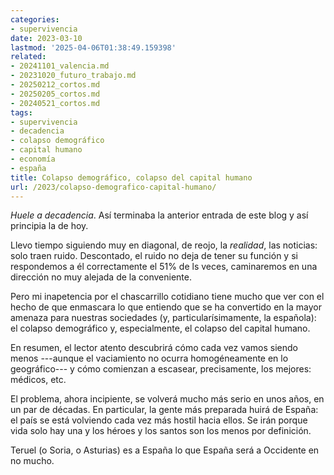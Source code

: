 ```yaml
---
categories:
- supervivencia
date: 2023-03-10
lastmod: '2025-04-06T01:38:49.159398'
related:
- 20241101_valencia.md
- 20231020_futuro_trabajo.md
- 20250212_cortos.md
- 20250205_cortos.md
- 20240521_cortos.md
tags:
- supervivencia
- decadencia
- colapso demográfico
- capital humano
- economía
- españa
title: Colapso demográfico, colapso del capital humano
url: /2023/colapso-demografico-capital-humano/
---
```


_Huele a decadencia_. Así terminaba la anterior entrada de este blog y así principia la de hoy.

Llevo tiempo siguiendo muy en diagonal, de reojo, la _realidad_, las noticias: solo traen ruido. Descontado, el ruido no deja de tener su función y si respondemos a él correctamente el 51% de ls veces, caminaremos en una dirección no muy alejada de la conveniente.

Pero mi inapetencia por el chascarrillo cotidiano tiene mucho que ver con el hecho de que enmascara lo que entiendo que se ha convertido en la mayor amenaza para nuestras sociedades (y, particularísimamente, la española): el colapso demográfico y, especialmente, el colapso del capital humano.

En resumen, el lector atento descubrirá cómo cada vez vamos siendo menos ---aunque el vaciamiento no ocurra homogéneamente en lo geográfico--- y cómo comienzan a escasear, precisamente, los mejores: médicos, etc.

El problema, ahora incipiente, se volverá mucho más serio en unos años, en un par de décadas. En particular, la gente más preparada huirá de España: el país se está volviendo cada vez más hostil hacia ellos. Se irán porque vida solo hay una y los héroes y los santos son los menos por definición.

Teruel (o Soria, o Asturias) es a España lo que España será a Occidente en no mucho.